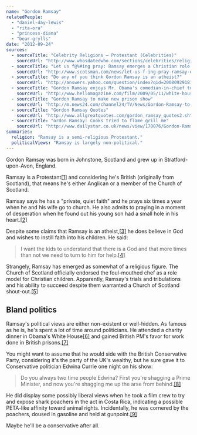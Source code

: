 ```yaml
---
name: "Gordon Ramsay"
relatedPeople:
  - "daniel-day-lewis"
  - "rita-ora"
  - "princess-diana"
  - "bear-grylls"
date: "2012-09-24"
sources:
  - sourceTitle: "Celebrity Religions – Protestant (Celebrities)"
    sourceUrl: "http://www.whosdatedwho.com/sections/celebrities/religion/protestant_g"
  - sourceTitle: "Let us f@%#ing pray: Ramsay emerges a Christian role mode"
    sourceUrl: "http://www.scotsman.com/news/let-us-f-ing-pray-ramsay-emerges-a-christian-role-model-1-1303472"
  - sourceTitle: "Do any of you think Gordon Ramsay is an atheist?"
    sourceUrl: "http://answers.yahoo.com/question/index?qid=20080929181140AA1fN4j"
  - sourceTitle: "Gordon Ramsay enjoys Mr. Obama's comedian-in-chief turn"
    sourceUrl: "http://www.hellomagazine.com/film/2009/05/11/white-house-dinner/"
  - sourceTitle: "Gordon Ramsay to make new prison show"
    sourceUrl: "http://m.news24.com/channel24/TV/News/Gordon-Ramsay-to-create-new-prison-show-20120702"
  - sourceTitle: "Gordon Ramsay Quotes"
    sourceUrl: "http://www.allgreatquotes.com/gordon_ramsay_quotes2.shtml"
  - sourceTitle: "ordon Ramsay: Cooks tried to flame grill me"
    sourceUrl: "http://www.dailystar.co.uk/news/view/170076/Gordon-Ramsay-Crooks-tried-to-flame-grill-me/"
summaries:
  religion: "Ramsay is a semi-religious Protestant."
  politicalViews: "Ramsay is largely non-political."
---
```


Gordon Ramsay was born in Johnstone, Scotland and grew up in Stratford-upon-Avon, England.

Ramsay is a Protestant<a class="source-citation" href="#http%3A%2F%2Fwww.whosdatedwho.com%2Fsections%2Fcelebrities%2Freligion%2Fprotestant_g" title="Celebrity Religions – Protestant (Celebrities)">[1]</a> and considering he's British (originally from Scotland), that means he's either Anglican or a member of the Church of Scotland.

Ramsay says he has a "private, quiet faith" and he prays six times a year when he and his wife go to church. He also admits to praying in a moment of desperation when he found out his young son had a small hole in his heart.<a class="source-citation" href="#http%3A%2F%2Fwww.scotsman.com%2Fnews%2Flet-us-f-ing-pray-ramsay-emerges-a-christian-role-model-1-1303472" title="Let us f@%#ing pray: Ramsay emerges a Christian role mode">[2]</a>

Despite some claims that Ramsay is an atheist,<a class="source-citation" href="#http%3A%2F%2Fanswers.yahoo.com%2Fquestion%2Findex%3Fqid%3D20080929181140AA1fN4j" title="Do any of you think Gordon Ramsay is an atheist?">[3]</a> he does believe in God and wishes to instill faith into his children. He said:

>I want the kids to understand that there is a God and that more times than not we need to turn to him for help.<a class="source-citation" href="#http%3A%2F%2Fwww.scotsman.com%2Fnews%2Flet-us-f-ing-pray-ramsay-emerges-a-christian-role-model-1-1303472" title="Let us f@%#ing pray: Ramsay emerges a Christian role mode">[4]</a>

Strangely, Ramsay has emerged as somewhat of a religious figure. The Church of Scotland officially endorsed the foul-mouthed chef as a role model for Christian children. Apparently, Ramsay's trials and tribulations and his ability to succeed despite them warranted a Church of Scotland shout-out.<a class="source-citation" href="#http%3A%2F%2Fwww.scotsman.com%2Fnews%2Flet-us-f-ing-pray-ramsay-emerges-a-christian-role-model-1-1303472" title="Let us f@%#ing pray: Ramsay emerges a Christian role mode">[5]</a>

## Bland politics

Ramsay's political views are either non-existent or well-hidden. As famous as he is, he's spent a lot of time around politicians. He attended a charity dinner in Obama's White House<a class="source-citation" href="#http%3A%2F%2Fwww.hellomagazine.com%2Ffilm%2F2009%2F05%2F11%2Fwhite-house-dinner%2F" title="Gordon Ramsay enjoys Mr. Obama&apos;s comedian-in-chief turn">[6]</a> and gained British PM's favor for work done in British prisons.<a class="source-citation" href="#http%3A%2F%2Fm.news24.com%2Fchannel24%2FTV%2FNews%2FGordon-Ramsay-to-create-new-prison-show-20120702" title="Gordon Ramsay to make new prison show">[7]</a>

You might want to assume that he would side with the British Conservative Party, considering it's the party of the UK's wealthy, but he sure gave it to Conservative politician Edwina Currie one night on his show:

>Do you always two time people Edwina? First you're shagging a Prime Minister, and now you're shagging me up the arse from behind.<a class="source-citation" href="#http%3A%2F%2Fwww.allgreatquotes.com%2Fgordon_ramsay_quotes2.shtml" title="Gordon Ramsay Quotes">[8]</a>

He did display some possibly liberal views when he took a film crew to try and expose shark poachers in the act in Costa Rica, indicating a possible PETA-like affinity toward animal rights. Incidentally, he was cornered by the poachers, doused in gasoline and held at gunpoint.<a class="source-citation" href="#http%3A%2F%2Fwww.dailystar.co.uk%2Fnews%2Fview%2F170076%2FGordon-Ramsay-Crooks-tried-to-flame-grill-me%2F" title="ordon Ramsay: Cooks tried to flame grill me">[9]</a>

Maybe he'll be a conservative after all.
